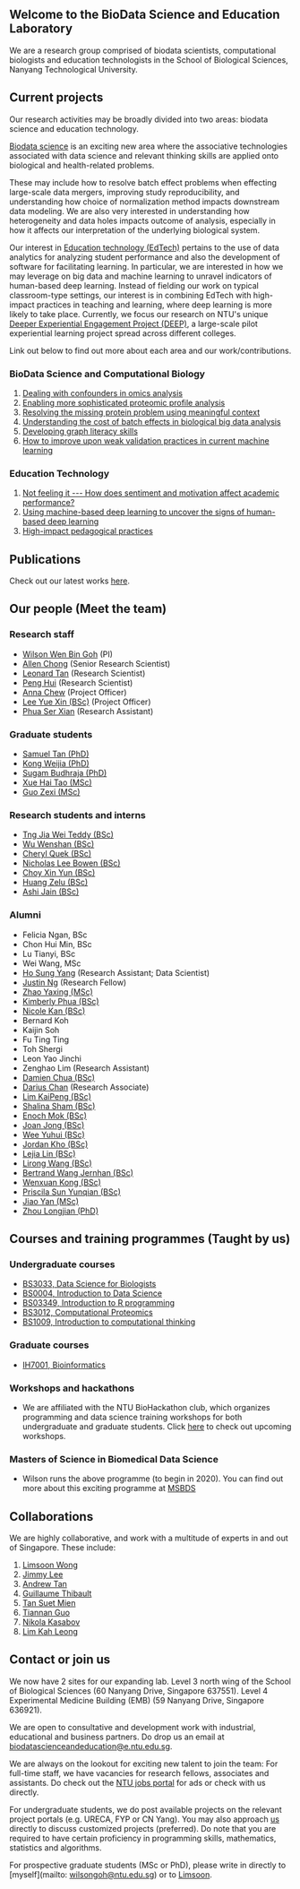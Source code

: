 <!-- Global site tag (gtag.js) - Google Analytics -->
<script async src="https://www.googletagmanager.com/gtag/js?id=UA-155158305-1"></script>
<script>
  window.dataLayer = window.dataLayer || [];
  function gtag(){dataLayer.push(arguments);}
  gtag('js', new Date());

  gtag('config', 'UA-155158305-1');
</script>

## Welcome to the BioData Science and Education Laboratory
We are a research group comprised of biodata scientists, computational biologists and education technologists in the School of Biological Sciences, Nanyang Technological University.

## Current projects
Our research activities may be broadly divided into two areas: biodata science and education technology.

[Biodata science](https://gohwils.github.io/biodatascience/biodatascience) is an exciting new area where the associative technologies associated with data science and relevant thinking skills are applied onto biological and health-related problems.

These may include how to resolve batch effect problems when effecting large-scale data mergers, improving study reproducibility, and understanding how choice of normalization method impacts downstream data modeling. We are also very interested in understanding how heterogeneity and data holes impacts outcome of analysis, especially in how it affects our interpretation of the underlying biological system.

Our interest in [Education technology (EdTech)](https://gohwils.github.io/biodatascience/edtech)  pertains to the use of data analytics for analyzing student performance and also the development of software for facilitating learning. In particular, we are interested in how we may leverage on big data and machine learning to unravel indicators of human-based deep learning. Instead of fielding our work on typical classroom-type settings, our interest is in combining EdTech with high-impact practices in teaching and learning, where deep learning is more likely to take place. Currently, we focus our research on NTU's unique [Deeper Experiential Engagement Project (DEEP)](https://gohwils.github.io/biodatascience/deep_programme), a large-scale pilot experiential learning project spread across different colleges.

Link out below to find out more about each area and our work/contributions.

### BioData Science and Computational Biology
1. [Dealing with confounders in omics analysis](https://gohwils.github.io/biodatascience/confounders)
2. [Enabling more sophisticated proteomic profile analysis](https://gohwils.github.io/biodatascience/proteomics)
3. [Resolving the missing protein problem using meaningful context](https://gohwils.github.io/biodatascience/mpp)
4. [Understanding the cost of batch effects in biological big data analysis](https://gohwils.github.io/biodatascience/batcheffects)
5. [Developing graph literacy skills](https://gohwils.github.io/biodatascience/graphliteracy)
6. [How to improve upon weak validation practices in current machine learning](https://gohwils.github.io/biodatascience/weakvalidationpractice)

### Education Technology
1. [Not feeling it --- How does sentiment and motivation affect academic performance?](https://gohwils.github.io/biodatascience/ACE)
2. [Using machine-based deep learning to uncover the signs of human-based deep learning](https://gohwils.github.io/biodatascience/deeplearning)
3. [High-impact pedagogical practices](https://gohwils.github.io/biodatascience/hips)

## Publications
Check out our latest works [here](https://gohwils.github.io/biodatascience/publications). 

## Our people (Meet the team)
### Research staff
- [Wilson Wen Bin Goh](https://gohwils.github.io/biodatascience/wilsongoh) (PI)
- [Allen Chong](https://gohwils.github.io/biodatascience/allenchong) (Senior Research Scientist)
- [Leonard Tan](https://gohwils.github.io/biodatascience/leonardtan) (Research Scientist)
- [Peng Hui](https://gohwils.github.io/biodatascience/penghui) (Research Scientist)
- [Anna Chew](https://gohwils.github.io/biodatascience/anna) (Project Officer)
- [Lee Yue Xin (BSc)](https://gohwils.github.io/biodatascience/yuexin) (Project Officer)
- [Phua Ser Xian](https://gohwils.github.io/biodatascience/serxian) (Research Assistant)

### Graduate students
- [Samuel Tan (PhD)](https://gohwils.github.io/biodatascience/samueltan)
- [Kong Weijia (PhD)](https://gohwils.github.io/biodatascience/kongweijia)
- [Sugam Budhraja (PhD)](https://gohwils.github.io/biodatascience/sugam)
- [Xue Hai Tao (MSc)](https://gohwils.github.io/biodatascience/xuehaitao)
- [Guo Zexi (MSc)](https://gohwils.github.io/biodatascience/guozexi)

### Research students and interns
- [Tng Jia Wei Teddy (BSc)](https://gohwils.github.io/biodatascience/teddy)
- [Wu Wenshan (BSc)](https://gohwils.github.io/biodatascience/wenshan)
- [Cheryl Quek (BSc)](https://gohwils.github.io/biodatascience/cherylquek)
- [Nicholas Lee Bowen (BSc)](https://gohwils.github.io/biodatascience/nicholaslee)
- [Choy Xin Yun (BSc)](https://gohwils.github.io/biodatascience/xinyun)
- [Huang Zelu (BSc)](https://gohwils.github.io/biodatascience/huangzelu)
- [Ashi Jain (BSc)](https://gohwils.github.io/biodatascience/ashi)

### Alumni
- Felicia Ngan, BSc
- Chon Hui Min, BSc
- Lu Tianyi, BSc
- Wei Wang, MSc
- [Ho Sung Yang](https://gohwils.github.io/biodatascience/hosungyang) (Research Assistant; Data Scientist)
- [Justin Ng](https://gohwils.github.io/biodatascience/justinng) (Research Fellow)
- [Zhao Yaxing (MSc)](https://gohwils.github.io/biodatascience/zhaoyaxing)
- [Kimberly Phua (BSc)](https://gohwils.github.io/biodatascience/kimberlyphua)
- [Nicole Kan (BSc)](https://gohwils.github.io/biodatascience/nicolekan)
- Bernard Koh
- Kaijin Soh
- Fu Ting Ting
- Toh Shergi
- Leon Yao Jinchi
- Zenghao Lim (Research Assistant)
- [Damien Chua (BSc)](https://gohwils.github.io/biodatascience/damien)
- [Darius Chan](https://gohwils.github.io/biodatascience/darius) (Research Associate)
- [Lim KaiPeng (BSc)](https://gohwils.github.io/biodatascience/kaipeng)
- [Shalina Sham (BSc)](https://gohwils.github.io/biodatascience/shalina)
- [Enoch Mok (BSc)](https://gohwils.github.io/biodatascience/enoch)
- [Joan Jong (BSc)](https://gohwils.github.io/biodatascience/joanjong)
- [Wee Yuhui (BSc)](https://gohwils.github.io/biodatascience/weeyuhui)
- [Jordan Kho (BSc)](https://gohwils.github.io/biodatascience/jordankho)
- [Lejia Lin (BSc)](https://gohwils.github.io/biodatascience/lejia)
- [Lirong Wang (BSc)](https://gohwils.github.io/biodatascience/lirong)
- [Bertrand Wang Jernhan (BSc)](https://gohwils.github.io/biodatascience/bertrand)
- [Wenxuan Kong (BSc)](https://gohwils.github.io/biodatascience/wenxuan)
- [Priscila Sun Yunqian (BSc)](https://gohwils.github.io/biodatascience/priscila)
- [Jiao Yan (MSc)](https://gohwils.github.io/biodatascience/jiaoyan)
- [Zhou Longjian (PhD)](https://gohwils.github.io/biodatascience/zhoulongjian)


## Courses and training programmes (Taught by us)
### Undergraduate courses
- [BS3033, Data Science for Biologists](https://gohwils.github.io/biodatascience/bs3033)
- [BS0004, Introduction to Data Science](https://gohwils.github.io/biodatascience/bs0004)
- [BS03349, Introduction to R programming](https://gohwils.github.io/biodatascience/bs3349)
- [BS3012, Computational Proteomics](https://gohwils.github.io/biodatascience/bs3012)
- [BS1009, Introduction to computational thinking](https://gohwils.github.io/biodatascience/bs1009)

### Graduate courses
- [IH7001, Bioinformatics](https://gohwils.github.io/biodatascience/ih7001)

### Workshops and hackathons
- We are affiliated with the NTU BioHackathon club, which organizes programming and data science training workshops for both undergraduate and graduate students. Click [here](https://sbsbiohackathon.com/) to check out upcoming workshops.

### Masters of Science in Biomedical Data Science
- Wilson runs the above programme (to begin in 2020). You can find out more about this exciting programme at [MSBDS](http://sbs.ntu.edu.sg/Programmes/GraduateByCourseWork/Pages/home.aspx)

## Collaborations
We are highly collaborative, and work with a multitude of experts in and out of Singapore. These include:
1. [Limsoon Wong](https://www.comp.nus.edu.sg/~wongls/)
2. [Jimmy Lee](https://www.imh.com.sg/uploadedFiles/Research/Dr%20Jimmy%20Lee.pdf)
3. [Andrew Tan](http://www.sbs.ntu.edu.sg/aboutus/Faculty/NSTan/Pages/Home.aspx)
4. [Guillaume Thibault](http://www.thibaultlab.com/)
5. [Tan Suet Mien](http://sbs.ntu.edu.sg/aboutus/Faculty/SMTan/Pages/Home.aspx)
6. [Tiannan Guo](http://www.guomics.com/nd.jsp?id=31)
7. [Nikola Kasabov](https://kedri.aut.ac.nz/)
8. [Lim Kah Leong](http://www.lkcmedicine.ntu.edu.sg/aboutus/Faculty-and-Staff/Pages/Lim-Kah-Leong.aspx)

## Contact or join us
We now have 2 sites for our expanding lab.
Level 3 north wing of the School of Biological Sciences (60 Nanyang Drive, Singapore 637551).
Level 4 Experimental Medicine Building (EMB) (59 Nanyang Drive, Singapore 636921).

We are open to consultative and development work with industrial, educational and business partners. Do drop us an email at [biodatascienceandeducation@e.ntu.edu.sg](mailto:biodatascienceandeducation@e.ntu.edu.sg).

We are always on the lookout for exciting new talent to join the team:
For full-time staff, we have vacancies for research fellows, associates and assistants. Do check out the [NTU jobs portal](http://www.sbs.ntu.edu.sg/aboutus/JobOpeningsinSBS/Pages/default.aspx) for ads or check with us directly.

For undergraduate students, we do post available projects on the relevant project portals (e.g. URECA, FYP or CN Yang). You may also approach [us](mailto:biodatascienceandeducation@e.ntu.edu.sg) directly to discuss customized projects (preferred). Do note that you are required to have certain proficiency in programming skills, mathematics, statistics and algorithms.

For prospective graduate students (MSc or PhD), please write in directly to [myself](mailto: wilsongoh@ntu.edu.sg) or to [Limsoon](mailto:wongls@comp.nus.edu.sg).

<!---
## Welcome to GitHub Pages

You can use the [editor on GitHub](https://github.com/gohwils/biodatascience/edit/master/index.md) to maintain and preview the content for your website in Markdown files.

Whenever you commit to this repository, GitHub Pages will run [Jekyll](https://jekyllrb.com/) to rebuild the pages in your site, from the content in your Markdown files.

### Markdown

Markdown is a lightweight and easy-to-use syntax for styling your writing. It includes conventions for

```markdown
Syntax highlighted code block

# Header 1
## Header 2
### Header 3

- Bulleted
- List

1. Numbered
2. List

**Bold** and _Italic_ and `Code` text

[Link](url) and ![Image](src)
```

For more details see [GitHub Flavored Markdown](https://guides.github.com/features/mastering-markdown/).

### Jekyll Themes

Your Pages site will use the layout and styles from the Jekyll theme you have selected in your [repository settings](https://github.com/gohwils/biodatascience/settings). The name of this theme is saved in the Jekyll `_config.yml` configuration file.

### Support or Contact

Having trouble with Pages? Check out our [documentation](https://help.github.com/categories/github-pages-basics/) or [contact support](https://github.com/contact) and we’ll help you sort it out.

-->
